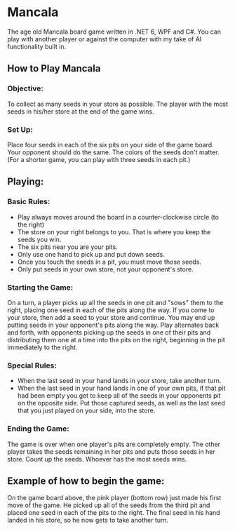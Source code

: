 # Mancala

The age old Mancala board game written in .NET 6, WPF and C#. You can play with another player or against the computer with my take of AI functionality built in. 

## How to Play Mancala

### Objective:
To collect as many seeds in your store as possible. The player with the most seeds in
his/her store at the end of the game wins.

### Set Up:
Place four seeds in each of the six pits on your side of the game board. Your opponent
should do the same. The colors of the seeds don't matter. (For a shorter game, you can play with
three seeds in each pit.)

## Playing:

### Basic Rules:
* Play always moves around the board in a counter-clockwise circle (to the right)
* The store on your right belongs to you. That is where you keep the seeds you win.
* The six pits near you are your pits.
* Only use one hand to pick up and put down seeds.
* Once you touch the seeds in a pit, you must move those seeds.
* Only put seeds in your own store, not your opponent's store.

### Starting the Game:
On a turn, a player picks up all the seeds in one pit and "sows" them to the right, placing one
seed in each of the pits along the way. If you come to your store, then add a seed to your store
and continue. You may end up putting seeds in your opponent's pits along the way.
Play alternates back and forth, with opponents picking up the seeds in one of their pits and
distributing them one at a time into the pits on the right, beginning in the pit immediately to the
right.

### Special Rules:
* When the last seed in your hand lands in your store, take another turn.
* When the last seed in your hand lands in one of your own pits, if that pit had been empty you
get to keep all of the seeds in your opponents pit on the opposite side. Put those captured seeds,
as well as the last seed that you just played on your side, into the store.

### Ending the Game:
The game is over when one player's pits are completely empty. The other player takes the seeds
remaining in her pits and puts those seeds in her store. Count up the seeds. Whoever has the most
seeds wins.

## Example of how to begin the game:
On the game board above, the pink player (bottom row) just made his first move of the game. He
picked up all of the seeds from the third pit and placed one seed in each of the pits to the right.
The final seed in his hand landed in his store, so he now gets to take another turn.